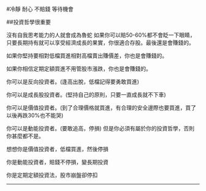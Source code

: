 #冷靜 耐心 不賠錢 等待機會

##投資哲學很重要

沒有自我思考能力的人就會成為魯蛇
如果你可以賠50-60%都不會眨一下眼睛，只要長期持有就可以享受經濟成長的果實，你很適合存股。最後還是會賺錢的。

如果你堅持要相對低檔買進相對高檔賣出賺價差，你也是會賺錢的。

如果你相信定期定額買進不用管股市漲跌，你也是會賺錢的。

你可以是反向投資者。(逢高出脫，低檔記得要勇敢買進)

你可以是成長股投資者。(堅持自己的原則，只要一直成長就不下車)

你可以是價值投資者。(到了合理價格就買進，有合理的安全邊際也要買進，買了以後再跌30%也不能哭)

你可以是動能投資者。(要敢追高，停損)
但是你必須有屬於你的投資哲學，否則你甚麼都不是。

想想你是價值投資者，低檔買進，然後停損

你是動能投資者，賠錢不停損，變長期投資

你是定期定額投資法，股市崩盤卻停扣

---